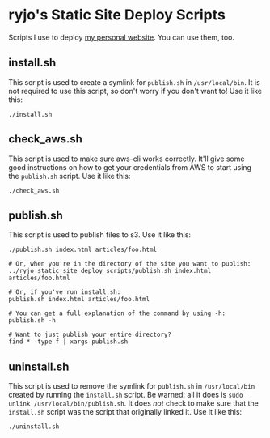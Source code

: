 # ryjo's Static Site Deploy Scripts

Scripts I use to deploy [my personal website](https://ryjo.codes). You can use
them, too.

## install.sh

This script is used to create a symlink for `publish.sh` in `/usr/local/bin`. 
It is not required to use this script, so don't worry if you don't want to!
Use it like this:

```
./install.sh
```

## check_aws.sh

This script is used to make sure aws-cli works correctly. It'll give some good
instructions on how to get your credentials from AWS to start using the
`publish.sh` script. Use it like this:

```
./check_aws.sh
```

## publish.sh

This script is used to publish files to s3. Use it like this:

```
./publish.sh index.html articles/foo.html

# Or, when you're in the directory of the site you want to publish:
../ryjo_static_site_deploy_scripts/publish.sh index.html articles/foo.html

# Or, if you've run install.sh:
publish.sh index.html articles/foo.html

# You can get a full explanation of the command by using -h:
publish.sh -h

# Want to just publish your entire directory?
find * -type f | xargs publish.sh
```

## uninstall.sh

This script is used to remove the symlink for `publish.sh` in `/usr/local/bin`
created by running the `install.sh` script. Be warned: all it does is
`sudo unlink /usr/local/bin/publish.sh`. It does _not_ check to make sure
that the `install.sh` script was the script that originally linked it.
Use it like this:

```
./uninstall.sh
```

